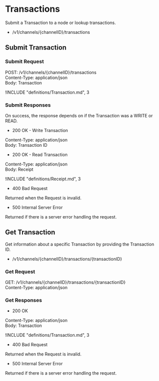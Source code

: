 # Transactions

Submit a Transaction to a node or lookup transactions.

- /v1/channels/{channelID}/transactions

## Submit Transaction

### Submit Request

POST: /v1/channels/{channelID}/transactions  
Content-Type: application/json  
Body: Transaction

!INCLUDE "definitions/Transaction.md", 3

### Submit Responses

On success, the response depends on if the Transaction was a WRITE or READ.

- 200 OK - Write Transaction

Content-Type: application/json  
Body: Transaction ID

- 200 OK - Read Transaction

Content-Type: application/json  
Body: Receipt

!INCLUDE "definitions/Receipt.md", 3

- 400 Bad Request

Returned when the Request is invalid.

- 500 Internal Server Error

Returned if there is a server error handling the request.

## Get Transaction

Get information about a specific Transaction by providing the Transaction ID.

- /v1/channels/{channelID}/transactions/{transactionID}

### Get Request

GET: /v1/channels/{channelID}/transactions/{transactionID}  
Content-Type: application/json  

### Get Responses

- 200 OK

Content-Type: application/json  
Body: Transaction

!INCLUDE "definitions/Transaction.md", 3

- 400 Bad Request

Returned when the Request is invalid.

- 500 Internal Server Error

Returned if there is a server error handling the request.
